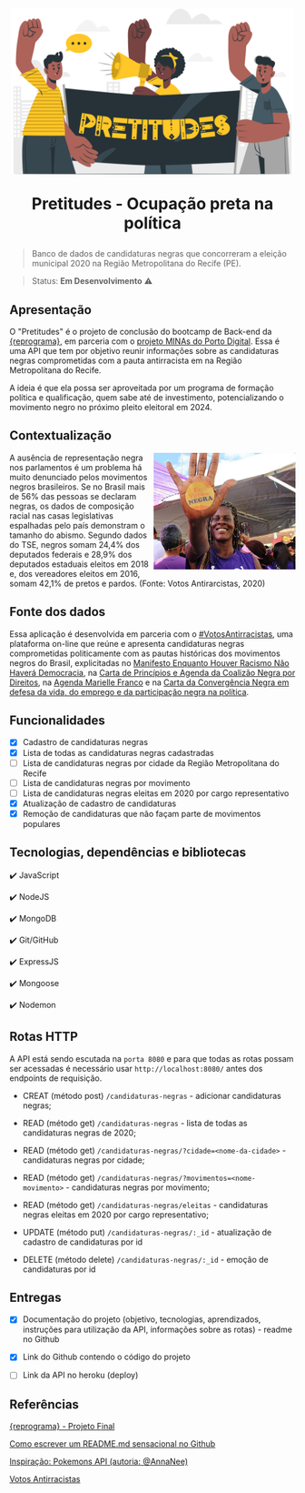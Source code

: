 <h1 align="center">
  <img src="public/images/pretitudes.png" alt="três pessoas negras segurando uma faixa com o nome Pretitudes" width="500">
<p align="center">Pretitudes - Ocupação preta na política<p>
</h1>

> Banco de dados de candidaturas negras que concorreram a eleição municipal 2020 na Região Metropolitana do Recife (PE).

> Status: **Em Desenvolvimento** :warning:

## **Apresentação**

O "Pretitudes" é o projeto de conclusão do bootcamp de Back-end da [{reprograma}](https://reprograma.com.br/), em parceria com o [projeto MINAs do Porto Digital](https://www.portodigital.org/capital-humano/iniciativas-para-a-diversidade/mulheres-em-inovacao-negocios-e-artes-minas). Essa é uma API que tem por objetivo reunir informações sobre as candidaturas negras comprometidas com a pauta antirracista em na Região Metropolitana do Recife.

A ideia é que ela possa ser aproveitada por um programa de formação política e qualificação, quem sabe até de investimento, potencializando o movimento negro no próximo pleito eleitoral em 2024.

## **Contextualização**

<img src="public/images/voto-em-negra.jpeg" alt="mulher com um adesivo colado na mão escrito voto em negra" width ="250" align="right" padding="150"/>

A ausência de representação negra nos parlamentos é um problema há muito denunciado pelos movimentos negros brasileiros. Se no Brasil mais de 56% das pessoas se declaram negras, os dados de composição racial nas casas legislativas espalhadas pelo país demonstram o tamanho do abismo. Segundo dados do TSE, negros somam 24,4% dos deputados federais e 28,9% dos deputados estaduais eleitos em 2018 e, dos vereadores eleitos em 2016, somam 42,1% de pretos e pardos. (Fonte: Votos Antirarcistas, 2020)

## **Fonte dos dados**

Essa aplicação é desenvolvida em parceria com o [#VotosAntirracistas](https://votosantirracistas2020.com.br/), uma plataforma on-line que reúne e apresenta candidaturas negras comprometidas politicamente com as pautas históricas dos movimentos negros do Brasil, explicitadas no [Manifesto Enquanto Houver Racismo Não Haverá Democracia](https://comracismonaohademocracia.org.br/), na [Carta de Princípios e Agenda da Coalizão Negra por Direitos](https://coalizaonegrapordireitos.org.br/sobre/), na [Agenda Marielle Franco](https://www.agendamarielle.com/) e na [Carta da Convergência Negra em defesa da vida, do emprego e da participação negra na política](https://www.abpn.org.br/post/carta-resultante-da-plen%C3%A1ria-nacional-da-converg%C3%AAncia-negra).

## **Funcionalidades**
- [X] Cadastro de candidaturas negras
- [X] Lista de todas as candidaturas negras cadastradas
- [ ] Lista de candidaturas negras por cidade da Região Metropolitana do Recife
- [ ] Lista de candidaturas negras por movimento
- [ ] Lista de candidaturas negras eleitas em 2020 por cargo representativo
- [X] Atualização de cadastro de candidaturas
- [X] Remoção de candidaturas que não façam parte de movimentos populares

## **Tecnologias, dependências e bibliotecas**

:heavy_check_mark: JavaScript

:heavy_check_mark: NodeJS

:heavy_check_mark: MongoDB

:heavy_check_mark: Git/GitHub

:heavy_check_mark: ExpressJS

:heavy_check_mark: Mongoose

:heavy_check_mark: Nodemon

## **Rotas HTTP**

A API está sendo escutada na `porta 8080` e para que todas as rotas possam ser acessadas é necessário usar `http://localhost:8080/` antes dos endpoints de requisição.

- CREAT (método post) `/candidaturas-negras` - adicionar candidaturas negras;

- READ (método get) `/candidaturas-negras` - lista de todas as candidaturas negras de 2020;

- READ (método get) `/candidaturas-negras/?cidade=<nome-da-cidade>` - candidaturas negras por cidade;

- READ (método get) `/candidaturas-negras/?movimentos=<nome-movimento>` - candidaturas negras por movimento;

- READ (método get) `/candidaturas-negras/eleitas` - candidaturas negras eleitas em 2020 por cargo representativo;

- UPDATE (método put) `/candidaturas-negras/:_id` - atualização de cadastro de candidaturas por id

- DELETE (método delete) `/candidaturas-negras/:_id` - emoção de candidaturas por id

## **Entregas**

- [X] Documentação do projeto (objetivo, tecnologias, aprendizados, instruções para utilização da API, informações sobre as rotas) - readme no Github

- [X] Link do Github contendo o código do projeto

- [ ] Link da API no heroku (deploy)

## **Referências**

[{reprograma} - Projeto Final](https://github.com/reprograma/on7-porto-s17-s18-projeto-livre)

[Como escrever um README.md sensacional no Github](https://dev.to/reginadiana/como-escrever-um-readme-md-sensacional-no-github-4509#o-que-%C3%A9-o-readme)

[Inspiração: Pokemons API (autoria: @AnnaNee)](https://github.com/AnnaNee/pokemons-api)

[Votos Antirracistas](https://votosantirracistas2020.com.br/)